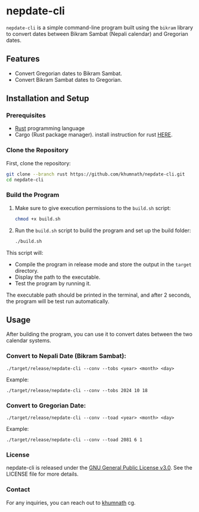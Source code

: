 # nepdate-cli

`nepdate-cli` is a simple command-line program built using the `bikram` library to convert dates between Bikram Sambat (Nepali calendar) and Gregorian dates.

## Features

- Convert Gregorian dates to Bikram Sambat.
- Convert Bikram Sambat dates to Gregorian.

## Installation and Setup

### Prerequisites

- [Rust](https://www.rust-lang.org/) programming language
- Cargo (Rust package manager). install instruction for rust [HERE](https://www.rust-lang.org/tools/install).

### Clone the Repository

First, clone the repository:

```bash
git clone --branch rust https://github.com/khumnath/nepdate-cli.git
cd nepdate-cli
```

### Build the Program

1. Make sure to give execution permissions to the `build.sh` script:
    ```bash
    chmod +x build.sh
    ```

2. Run the `build.sh` script to build the program and set up the build folder:
    ```bash
    ./build.sh
    ```

This script will:
- Compile the program in release mode and store the output in the `target` directory.
- Display the path to the executable.
- Test the program by running it.

The executable path should be printed in the terminal, and after 2 seconds, the program will be test run automatically.

## Usage

After building the program, you can use it to convert dates between the two calendar systems.

### Convert to Nepali Date (Bikram Sambat):

```
./target/release/nepdate-cli --conv --tobs <year> <month> <day>
```

Example:
```
./target/release/nepdate-cli --conv --tobs 2024 10 18
```

### Convert to Gregorian Date:

```
./target/release/nepdate-cli --conv --toad <year> <month> <day>
```

Example:
```
./target/release/nepdate-cli --conv --toad 2081 6 1
```


### License

nepdate-cli is released under the [GNU General Public License v3.0](https://www.gnu.org/licenses/gpl-3.0.en.html). See the LICENSE file for more details.

### Contact

For any inquiries, you can reach out to [khumnath](https://khumnath.com.np) cg.
